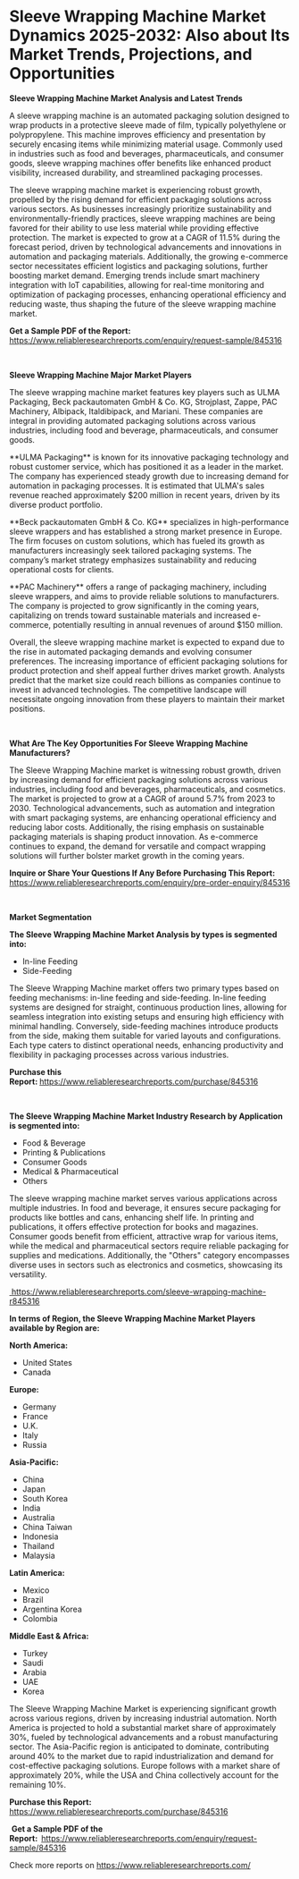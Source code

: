 <p><h1>Sleeve Wrapping Machine Market Dynamics 2025-2032: Also about Its Market Trends, Projections, and Opportunities</h1></p><p><strong>Sleeve Wrapping Machine Market Analysis and Latest Trends</strong></p>
<p><p>A sleeve wrapping machine is an automated packaging solution designed to wrap products in a protective sleeve made of film, typically polyethylene or polypropylene. This machine improves efficiency and presentation by securely encasing items while minimizing material usage. Commonly used in industries such as food and beverages, pharmaceuticals, and consumer goods, sleeve wrapping machines offer benefits like enhanced product visibility, increased durability, and streamlined packaging processes.</p><p>The sleeve wrapping machine market is experiencing robust growth, propelled by the rising demand for efficient packaging solutions across various sectors. As businesses increasingly prioritize sustainability and environmentally-friendly practices, sleeve wrapping machines are being favored for their ability to use less material while providing effective protection. The market is expected to grow at a CAGR of 11.5% during the forecast period, driven by technological advancements and innovations in automation and packaging materials. Additionally, the growing e-commerce sector necessitates efficient logistics and packaging solutions, further boosting market demand. Emerging trends include smart machinery integration with IoT capabilities, allowing for real-time monitoring and optimization of packaging processes, enhancing operational efficiency and reducing waste, thus shaping the future of the sleeve wrapping machine market.</p></p>
<p><strong>Get a Sample PDF of the Report:&nbsp;</strong> <a href="https://www.reliableresearchreports.com/enquiry/request-sample/845316?utm_campaign=2298&utm_medium=2&utm_source=Github&utm_content=ia&utm_term=09042025&utm_id=sleeve-wrapping-machine">https://www.reliableresearchreports.com/enquiry/request-sample/845316</a></p>
<p>&nbsp;</p>
<p><strong>Sleeve Wrapping Machine Major Market Players</strong></p>
<p><p>The sleeve wrapping machine market features key players such as ULMA Packaging, Beck packautomaten GmbH & Co. KG, Strojplast, Zappe, PAC Machinery, Albipack, Italdibipack, and Mariani. These companies are integral in providing automated packaging solutions across various industries, including food and beverage, pharmaceuticals, and consumer goods.</p><p>**ULMA Packaging** is known for its innovative packaging technology and robust customer service, which has positioned it as a leader in the market. The company has experienced steady growth due to increasing demand for automation in packaging processes. It is estimated that ULMA's sales revenue reached approximately $200 million in recent years, driven by its diverse product portfolio.</p><p>**Beck packautomaten GmbH & Co. KG** specializes in high-performance sleeve wrappers and has established a strong market presence in Europe. The firm focuses on custom solutions, which has fueled its growth as manufacturers increasingly seek tailored packaging systems. The company’s market strategy emphasizes sustainability and reducing operational costs for clients.</p><p>**PAC Machinery** offers a range of packaging machinery, including sleeve wrappers, and aims to provide reliable solutions to manufacturers. The company is projected to grow significantly in the coming years, capitalizing on trends toward sustainable materials and increased e-commerce, potentially resulting in annual revenues of around $150 million.</p><p>Overall, the sleeve wrapping machine market is expected to expand due to the rise in automated packaging demands and evolving consumer preferences. The increasing importance of efficient packaging solutions for product protection and shelf appeal further drives market growth. Analysts predict that the market size could reach billions as companies continue to invest in advanced technologies. The competitive landscape will necessitate ongoing innovation from these players to maintain their market positions.</p></p>
<p>&nbsp;</p>
<p><strong>What Are The Key Opportunities For Sleeve Wrapping Machine Manufacturers?</strong></p>
<p><p>The Sleeve Wrapping Machine market is witnessing robust growth, driven by increasing demand for efficient packaging solutions across various industries, including food and beverages, pharmaceuticals, and cosmetics. The market is projected to grow at a CAGR of around 5.7% from 2023 to 2030. Technological advancements, such as automation and integration with smart packaging systems, are enhancing operational efficiency and reducing labor costs. Additionally, the rising emphasis on sustainable packaging materials is shaping product innovation. As e-commerce continues to expand, the demand for versatile and compact wrapping solutions will further bolster market growth in the coming years.</p></p>
<p><strong>Inquire or Share Your Questions If Any Before Purchasing This Report:</strong> <a href="https://www.reliableresearchreports.com/enquiry/pre-order-enquiry/845316?utm_campaign=2298&utm_medium=2&utm_source=Github&utm_content=ia&utm_term=09042025&utm_id=sleeve-wrapping-machine">https://www.reliableresearchreports.com/enquiry/pre-order-enquiry/845316</a></p>
<p>&nbsp;</p>
<p><strong>Market Segmentation</strong></p>
<p><strong>The Sleeve Wrapping Machine Market Analysis by types is segmented into:</strong></p>
<p><ul><li>In-line Feeding</li><li>Side-Feeding</li></ul></p>
<p><p>The Sleeve Wrapping Machine market offers two primary types based on feeding mechanisms: in-line feeding and side-feeding. In-line feeding systems are designed for straight, continuous production lines, allowing for seamless integration into existing setups and ensuring high efficiency with minimal handling. Conversely, side-feeding machines introduce products from the side, making them suitable for varied layouts and configurations. Each type caters to distinct operational needs, enhancing productivity and flexibility in packaging processes across various industries.</p></p>
<p><strong>Purchase this Report:&nbsp;</strong><a href="https://www.reliableresearchreports.com/purchase/845316?utm_campaign=2298&utm_medium=2&utm_source=Github&utm_content=ia&utm_term=09042025&utm_id=sleeve-wrapping-machine">https://www.reliableresearchreports.com/purchase/845316</a></p>
<p>&nbsp;</p>
<p><strong>The Sleeve Wrapping Machine Market Industry Research by Application is segmented into:</strong></p>
<p><ul><li>Food & Beverage</li><li>Printing & Publications</li><li>Consumer Goods</li><li>Medical & Pharmaceutical</li><li>Others</li></ul></p>
<p><p>The sleeve wrapping machine market serves various applications across multiple industries. In food and beverage, it ensures secure packaging for products like bottles and cans, enhancing shelf life. In printing and publications, it offers effective protection for books and magazines. Consumer goods benefit from efficient, attractive wrap for various items, while the medical and pharmaceutical sectors require reliable packaging for supplies and medications. Additionally, the "Others" category encompasses diverse uses in sectors such as electronics and cosmetics, showcasing its versatility.</p></p>
<p><a href="https://www.reliableresearchreports.com/sleeve-wrapping-machine-r845316?utm_campaign=2298&utm_medium=2&utm_source=Github&utm_content=ia&utm_term=09042025&utm_id=sleeve-wrapping-machine">&nbsp;https://www.reliableresearchreports.com/sleeve-wrapping-machine-r845316</a></p>
<p><strong>In terms of Region, the Sleeve Wrapping Machine Market Players available by Region are:</strong></p>
<p>
    <p> <strong> North America: </strong>
        <ul>
            <li>United States</li>
            <li>Canada</li>
        </ul>
        </p> 
    <p> <strong> Europe: </strong>
        <ul>
            <li>Germany</li>
            <li>France</li>
            <li>U.K.</li>
            <li>Italy</li>
            <li>Russia</li>
        </ul>
        </p> 
    <p> <strong> Asia-Pacific: </strong>
        <ul>
            <li>China</li>
            <li>Japan</li>
            <li>South Korea</li>
            <li>India</li>
            <li>Australia</li>
            <li>China Taiwan</li>
            <li>Indonesia</li>
            <li>Thailand</li>
            <li>Malaysia</li>
        </ul>
        </p> 
    <p> <strong> Latin America: </strong>
        <ul>
            <li>Mexico</li>
            <li>Brazil</li>
            <li>Argentina Korea</li>
            <li>Colombia</li>
        </ul>
        </p> 
    <p> <strong> Middle East & Africa: </strong>
        <ul>
            <li>Turkey</li>
            <li>Saudi</li>
            <li>Arabia</li>
            <li>UAE</li>
            <li>Korea</li>
        </ul>
    </p>
    </p>
<p><p>The Sleeve Wrapping Machine Market is experiencing significant growth across various regions, driven by increasing industrial automation. North America is projected to hold a substantial market share of approximately 30%, fueled by technological advancements and a robust manufacturing sector. The Asia-Pacific region is anticipated to dominate, contributing around 40% to the market due to rapid industrialization and demand for cost-effective packaging solutions. Europe follows with a market share of approximately 20%, while the USA and China collectively account for the remaining 10%.</p></p>
<p><strong>Purchase this Report: </strong><a href="https://www.reliableresearchreports.com/purchase/845316?utm_campaign=2298&utm_medium=2&utm_source=Github&utm_content=ia&utm_term=09042025&utm_id=sleeve-wrapping-machine">https://www.reliableresearchreports.com/purchase/845316</a></p>
<p>&nbsp;<strong>Get a Sample PDF of the Report:&nbsp;&nbsp;</strong><a href="https://www.reliableresearchreports.com/enquiry/request-sample/845316?utm_campaign=2298&utm_medium=2&utm_source=Github&utm_content=ia&utm_term=09042025&utm_id=sleeve-wrapping-machine">https://www.reliableresearchreports.com/enquiry/request-sample/845316</a></p>
<p><strong></strong></p>
<p>Check more reports on <a href="https://www.reliableresearchreports.com/?utm_campaign=2298&utm_medium=2&utm_source=Github&utm_content=ia&utm_term=09042025&utm_id=sleeve-wrapping-machine">https://www.reliableresearchreports.com/</a></p>